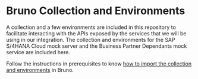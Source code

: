 # Bruno Collection and Environments

A collection and a few environments are included in this repository to facilitate interacting with the APIs exposed by the services that we will be using in our integration. The collection and environments for the SAP S/4HANA Cloud mock server and the Business Partner Dependants mock service are included here.

Follow the instructions in prerequisites to know [how to import the collection and environments](../../prerequisites.md#bruno) in Bruno.
